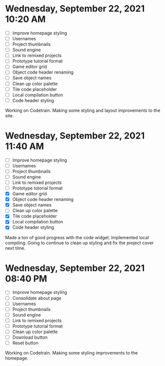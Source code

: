 # Wednesday, September 22, 2021 10:20 AM
- [ ] Improve homepage styling
- [ ] Usernames
- [ ] Project thumbnails
- [ ] Sound engine
- [ ] Link to remixed projects
- [ ] Prototype tutorial format
- [ ] Game editor grid
- [ ] Object code header renaming
- [ ] Save object names
- [ ] Clean up color palette
- [ ] Tile code placeholder
- [ ] Local compilation button
- [ ] Code header styling

Working on Codetrain. Making some styling and layout improvements to the site.

# Wednesday, September 22, 2021 11:40 AM
- [ ] Improve homepage styling
- [ ] Usernames
- [ ] Project thumbnails
- [ ] Sound engine
- [ ] Link to remixed projects
- [ ] Prototype tutorial format
- [X] Game editor grid
- [X] Object code header renaming
- [X] Save object names
- [ ] Clean up color palette
- [X] Tile code placeholder
- [X] Local compilation button
- [X] Code header styling

Made a ton of good progress with the code widget. Implemented local compiling.
Going to continue to clean up styling and fix the project cover next time.

# Wednesday, September 22, 2021 08:40 PM
- [ ] Improve homepage styling
- [ ] Consolidate about page
- [ ] Usernames
- [ ] Project thumbnails
- [ ] Sound engine
- [ ] Link to remixed projects
- [ ] Prototype tutorial format
- [ ] Clean up color palette
- [ ] Download button
- [ ] Reset button

Working on Codetrain. Making some styling improvements to the homepage.
